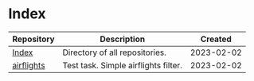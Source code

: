 # Index

| Repository | Description | Created |
|------------|-------------|---------|
| [Index](../Index) | Directory of all repositories. | 2023-02-02 |
| [airflights](../airflights) | Test task. Simple airflights filter. | 2023-02-02 |

